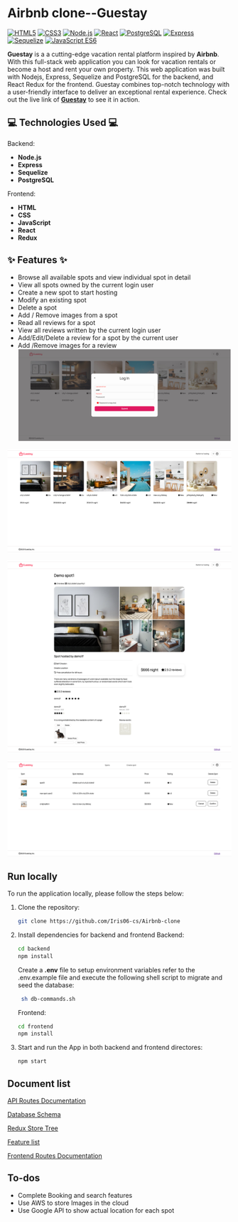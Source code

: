 # Airbnb clone--Guestay

[![HTML5](https://img.shields.io/badge/-HTML5-E34F26?style=flat-square&logo=html5&logoColor=white)](#) [![CSS3](https://img.shields.io/badge/-CSS3-1572B6?style=flat-square&logo=css3)](#) [![Node.js](https://img.shields.io/badge/-Node.js-339933?style=flat-square&logo=node.js&logoColor=white)](#) [![React](https://img.shields.io/badge/-React-61DAFB?style=flat-square&logo=react&logoColor=white)](#) [![PostgreSQL](https://img.shields.io/badge/-PostgreSQL-336791?style=flat-square&logo=postgresql&logoColor=white)](#) [![Express](https://img.shields.io/badge/-Express-191919?style=flat-square&logo=express&logoColor=white)](#) [![Sequelize](https://img.shields.io/badge/-Sequelize-00BFFF?style=flat-square&logo=sequelize&logoColor=white)](#) [![JavaScript ES6](https://img.shields.io/badge/-JavaScript%20ES6-F7DF1E?style=flat-square&logo=javascript&logoColor=white)](#)

**Guestay** is a a cutting-edge vacation rental platform inspired by **Airbnb**. With this full-stack web application you can look for vacation rentals or become a host and rent your own property. This web application was built with Nodejs, Express, Sequelize and PostgreSQL for the backend, and React Redux for the frontend. Guestay combines top-notch technology with a user-friendly interface to deliver an exceptional rental experience. Check out the live link of **[Guestay](https://sy-guestay-project.onrender.com)** to see it in action.

## :computer: Technologies Used :computer:

Backend:

- **Node.js**
- **Express**
- **Sequelize**
- **PostgreSQL**

Frontend:

- **HTML**
- **CSS**
- **JavaScript**
- **React**
- **Redux**

## :sparkles: Features :sparkles:

- Browse all available spots and view individual spot in detail
- View all spots owned by the current login user
- Create a new spot to start hosting
- Modify an existing spot
- Delete a spot
- Add / Remove images from a spot
- Read all reviews for a spot
- View all reviews written by the current login user
- Add/Edit/Delete a review for a spot by the current user
- Add /Remove images for a review
  ![log gin](./showcaseImg/login.png)

![All spots](./showcaseImg/allspots.png)

![Spot detail](./showcaseImg/spotdetail.png)

![User spots](./showcaseImg/userspots.png)

## Run locally

To run the application locally, please follow the steps below:

1.  Clone the repository:
    ```bash
    git clone https://github.com/Iris06-cs/Airbnb-clone
    ```
2.  Install dependencies for backend and frontend
    Backend:

    ```bash
    cd backend
    npm install
    ```

    Create a **.env** file to setup environment variables refer to the .env.example file and execute the following shell script to migrate and seed the database:

    ```bash
     sh db-commands.sh
    ```

    Frontend:

    ```bash
    cd frontend
    npm install
    ```

3.  Start and run the App in both backend and frontend directores:
    ```bash
    npm start
    ```

## Document list

[API Routes Documentation](https://github.com/Iris06-cs/Airbnb-clone/blob/main/backend/README.md)

[Database Schema](https://github.com/Iris06-cs/Airbnb-clone/blob/main/backend/database-schema.png)

[Redux Store Tree](https://github.com/Iris06-cs/Airbnb-clone/blob/main/frontend/Redux-store-tree.png)

[Feature list](https://github.com/Iris06-cs/Airbnb-clone/blob/main/frontend/feature-list.md)

[Frontend Routes Documentation](https://github.com/Iris06-cs/Airbnb-clone/blob/main/frontend/frontend-routes.md)

## To-dos

- Complete Booking and search features
- Use AWS to store Images in the cloud
- Use Google API to show actual location for each spot
